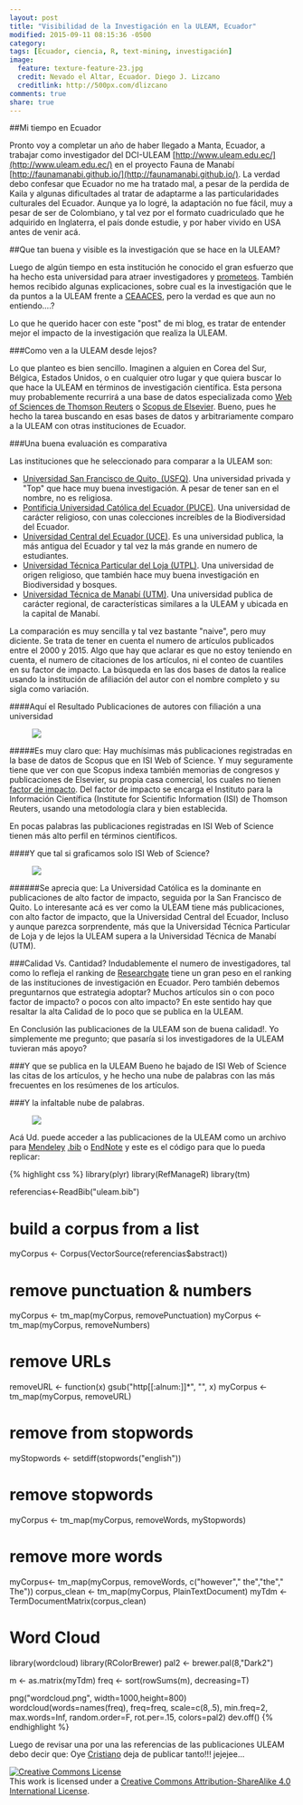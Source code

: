 ```yaml
---
layout: post
title: "Visibilidad de la Investigación en la ULEAM, Ecuador"
modified: 2015-09-11 08:15:36 -0500
category:
tags: [Ecuador, ciencia, R, text-mining, investigación]
image:
  feature: texture-feature-23.jpg
  credit: Nevado el Altar, Ecuador. Diego J. Lizcano
  creditlink: http://500px.com/dlizcano
comments: true
share: true
---
```



##Mi tiempo en Ecuador

Pronto voy a completar un año de haber llegado a Manta, Ecuador, a trabajar como investigador del DCI-ULEAM [http://www.uleam.edu.ec/](http://www.uleam.edu.ec/) en el proyecto Fauna de Manabí [http://faunamanabi.github.io/](http://faunamanabi.github.io/). 
La verdad debo confesar que Ecuador no me ha tratado mal, a pesar de la perdida de Kaila y algunas dificultades al tratar de adaptarme a las particularidades culturales del Ecuador. Aunque ya lo logré, la adaptación no fue fácil, muy a pesar de ser de Colombiano, y tal vez por el formato cuadriculado que he adquirido en Inglaterra, el país donde estudie, y por haber vivido en USA antes de venir acá. 

##Que tan buena y visible es la investigación que se hace en la ULEAM?

Luego de algún tiempo en esta institución he conocido el gran esfuerzo que ha hecho esta universidad para atraer investigadores y [prometeos](http://prometeo.educacionsuperior.gob.ec/). También hemos recibido algunas explicaciones, sobre cual es la investigación que le da puntos a la ULEAM frente a [CEAACES](http://www.ceaaces.gob.ec/), pero la verdad es que aun no entiendo....?

Lo que he querido hacer con este "post" de mi blog, es tratar de entender mejor el impacto de la investigación que realiza la ULEAM.  

###Como ven a la ULEAM desde lejos?

Lo que planteo es bien sencillo. Imaginen a alguien en Corea del Sur, Bélgica, Estados Unidos, o en cualquier otro lugar y que quiera buscar lo que hace la ULEAM en términos de investigación científica. Esta persona muy probablemente 
recurrirá a una base de datos especializada como [Web of Sciences de Thomson Reuters](http://wokinfo.com/) o [Scopus de Elsevier](http://www.elsevier.com/solutions/scopus).  Bueno, pues he hecho la tarea buscando en esas bases de datos y arbitrariamente comparo a la ULEAM con otras instituciones de Ecuador. 

###Una buena evaluación es comparativa

Las instituciones que he seleccionado para comparar a la ULEAM son:

- [Universidad San Francisco de Quito, (USFQ)](http://www.usfq.edu.ec/Paginas/Inicio.aspx). Una universidad privada y "Top" que hace muy buena investigación. A pesar de tener san en el nombre, no es religiosa.
- [Pontificia Universidad Católica del Ecuador (PUCE)](http://www.puce.edu.ec/). Una universidad de carácter religioso, con unas colecciones increíbles de la Biodiversidad del Ecuador.
- [Universidad Central del Ecuador (UCE)](http://www.uce.edu.ec/). Es una universidad publica, la más antigua del Ecuador y tal vez la más grande en numero de estudiantes. 
- [Universidad Técnica Particular del Loja (UTPL)](http://www.utpl.edu.ec/). Una universidad de origen religioso, que también hace muy buena investigación en Biodiversidad y bosques.  
- [Universidad Técnica de Manabí (UTM)](http://www.utm.edu.ec/). Una universidad publica de carácter regional, de características similares a la ULEAM y ubicada en la capital de Manabí. 

La comparación es muy sencilla y tal vez bastante "naive", pero muy diciente. Se trata de tener en cuenta el numero de artículos publicados entre el 2000 y 2015.
Algo que hay que aclarar es que no estoy teniendo en cuenta, el numero de citaciones de los artículos, ni el conteo de cuantiles en su factor de impacto. La búsqueda en las dos bases de datos la realice usando la institución de afiliación del autor con el nombre completo y su sigla como variación.

####Aquí el Resultado
Publicaciones de autores con filiación a una universidad
<figure>
	<a href="/images/uleam/juntas.png"><img src="/images/uleam/juntas.png"></a>
</figure>

#####Es muy claro que:
Hay muchísimas más publicaciones registradas en la base de datos de Scopus que en ISI Web of Science. Y muy seguramente tiene que ver con que Scopus indexa también 
memorias de congresos y publicaciones de Elsevier, su propia casa comercial, los cuales no tienen [factor de impacto](https://es.wikipedia.org/wiki/Factor_de_impacto). Del factor de impacto se encarga el Instituto para la Información Científica (Institute for Scientific Information (ISI) de Thomson Reuters, usando una metodología clara y bien establecida.

En pocas palabras las publicaciones registradas en ISI Web of Science tienen más alto perfil en términos científicos. 

####Y que tal si graficamos solo ISI Web of Science?
<figure>
	<a href="/images/uleam/isi.png"><img src="/images/uleam/isi.png"></a>
</figure>

######Se aprecia que:
La Universidad Católica es la dominante en publicaciones de alto factor de impacto, seguida por la San Francisco de Quito. Lo interesante acá es ver como la ULEAM tiene más publicaciones, con alto factor de impacto, que la 
Universidad Central del Ecuador, Incluso y aunque parezca sorprendente, más que la Universidad Técnica Particular de Loja y de lejos la ULEAM supera a la Universidad Técnica de Manabí (UTM).  

###Calidad Vs. Cantidad?
Indudablemente el numero de investigadores, tal como lo refleja el ranking de [Researchgate](https://www.researchgate.net/institutions/Ecuador?order=rgScore&method=total) tiene un gran peso en el ranking de las instituciones de investigación en Ecuador. Pero también debemos preguntarnos que estrategia adoptar? Muchos artículos sin o con poco factor de impacto? o pocos con alto impacto? En este sentido hay que resaltar la alta Calidad de lo poco que se publica en la ULEAM. 

En Conclusión las publicaciones de la ULEAM son de buena calidad!. Yo simplemente me pregunto; que pasaría si los investigadores de la ULEAM tuvieran más apoyo?

###Y que se publica en la ULEAM
Bueno he bajado de ISI Web of Science las citas de los artículos, y he hecho una nube de palabras con las más frecuentes en los resúmenes de los artículos.

###Y la infaltable nube de palabras.
<figure>
  <a href="/images/uleam/wordcloud.png"><img src="/images/uleam/wordcloud.png"></a>
</figure>


Acá Ud. puede acceder a las publicaciones de la ULEAM como un archivo para [Mendeley](/content/uleam.ris) [.bib](/content/uleam.bib) o [EndNote](/content/uleam_endnote.xml) y este es el código para que lo pueda replicar:


{% highlight css %}
library(plyr)
library(RefManageR)
library(tm)

referencias<-ReadBib("uleam.bib")

# build a corpus from a list
myCorpus <- Corpus(VectorSource(referencias$abstract))

# remove punctuation & numbers
myCorpus <- tm_map(myCorpus, removePunctuation)
myCorpus <- tm_map(myCorpus, removeNumbers)
# remove URLs
removeURL <- function(x) gsub("http[[:alnum:]]*", "", x)
myCorpus <- tm_map(myCorpus, removeURL)

# remove  from stopwords
myStopwords <- setdiff(stopwords("english"))
# remove stopwords
myCorpus <- tm_map(myCorpus, removeWords, myStopwords)
# remove more words 
myCorpus<- tm_map(myCorpus, removeWords, c("however","  the","the"," The"))
corpus_clean <- tm_map(myCorpus, PlainTextDocument)
myTdm <- TermDocumentMatrix(corpus_clean)

# Word Cloud
library(wordcloud)
library(RColorBrewer)
pal2 <- brewer.pal(8,"Dark2")

m <- as.matrix(myTdm)
freq <- sort(rowSums(m), decreasing=T)

png("wordcloud.png", width=1000,height=800)
wordcloud(words=names(freq), freq=freq, scale=c(8,.5), min.freq=2, 
          max.words=Inf, random.order=F, rot.per=.15, colors=pal2)
dev.off()
{% endhighlight %}

Luego de revisar una por una las referencias de las publicaciones ULEAM debo decir que: Oye [Cristiano](https://www.researchgate.net/profile/Cristiano_Araujo2) deja de publicar tanto!!! jejejee...
<p>

</p>

<a rel="license" href="http://creativecommons.org/licenses/by-sa/4.0/"><img alt="Creative Commons License" style="border-width:0" src="http://i.creativecommons.org/l/by-sa/4.0/88x31.png" /></a><br />This work is licensed under a <a rel="license" href="http://creativecommons.org/licenses/by-sa/4.0/">Creative Commons Attribution-ShareAlike 4.0 International License</a>.